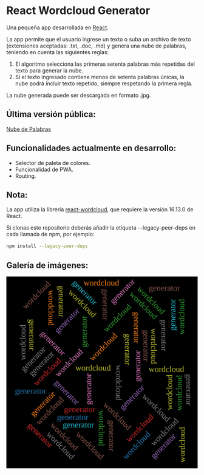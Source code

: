 # React Wordcloud Generator

Una pequeña app desarrollada en [React](https://reactjs.org/).

La app permite que el usuario ingrese un texto o suba un archivo de texto (extensiones aceptadas: .txt, .doc, .md) y genera una nube de palabras, teniendo en cuenta las siguientes reglas:
1. El algoritmo selecciona las primeras setenta palabras más repetidas del texto para generar la nube.
2. Si el texto ingresado contiene menos de setenta palabras únicas, la nube podrá incluir texto repetido, siempre respetando la primera regla.


La nube generada puede ser descargada en formato .jpg.

## Última versión pública:
[Nube de Palabras](https://get-wordcloud.netlify.app)

## Funcionalidades actualmente en desarrollo:
- Selector de paleta de colores.
- Funcionalidad de PWA.
- Routing.

## Nota:
La app utiliza la librería [react-wordcloud](https://www.npmjs.com/package/react-wordcloud), que requiere la versión 16.13.0 de React.

Si clonas este repositorio deberás añadir la etiqueta --legacy-peer-deps en cada llamada de npm, por ejemplo:
```bash
npm install --legacy-peer-deps
```

## Galería de imágenes:
![imagen de prueba](wordcloud-generator.jpg)


